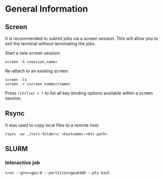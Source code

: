 # General Information
## Screen
It is recommended to submit jobs via a screen session. This will allow you to exit the terminal without terminating the jobs. 

Start a new screen session:
```
screen -S <session_name>
```
Re-attach to an existing screen:
```
screen -ls
screen -r <screen number/name>
```

Press `(ctrl+a) + ?` to list all key-binding options available within a screen session.

## Rsync
It was used to copy local files to a remote host.

```
rsync -av ./<src-folder>/ <hostname>:<dst-path>
```

## SLURM
### Interactive job
```
srun --gres=gpu:0 --partition=gpuA100 --pty bash
```